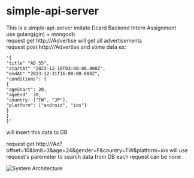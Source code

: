 # simple-api-server
This is a simple-api-server imitate Dcard Backend Intern Assignment  
use golang(gin) + mongodb  
request get http://<host>/Advertise will get all advertisements  
request post http://<host>/Advertise and some data ex:
```
'{
"title" "AD 55",
"startAt" "2023-12-10T03:00:00.000Z",
"endAt" "2023-12-31T16:00:00.000Z",
"conditions": {
{
"ageStart": 20,
"ageEnd": 30,
"country: ["TW", "JP"],
"platform": ["android", "ios"]
}
}
}'
```
will insert this data to DB  

request get http://<host>/Ad?offset=10&limit=3&age=24&gender=F&country=TW&platform=ios will use request's paremeter to search data from DB each request can be none 

![System Architecture](https://drive.google.com/file/d/11vpZnwawALMcmfyJsZW6f9cnpomV4MoK/view?usp=sharing)
